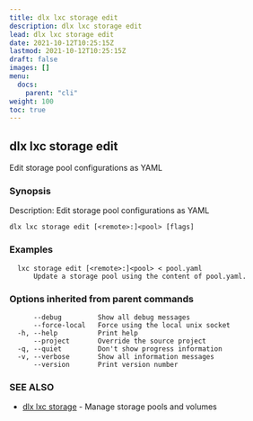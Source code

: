 ```yaml
---
title: dlx lxc storage edit
description: dlx lxc storage edit
lead: dlx lxc storage edit
date: 2021-10-12T10:25:15Z
lastmod: 2021-10-12T10:25:15Z
draft: false
images: []
menu:
  docs:
    parent: "cli"
weight: 100
toc: true
---
```

## dlx lxc storage edit

Edit storage pool configurations as YAML

### Synopsis

Description:
  Edit storage pool configurations as YAML



```
dlx lxc storage edit [<remote>:]<pool> [flags]
```

### Examples

```
  lxc storage edit [<remote>:]<pool> < pool.yaml
      Update a storage pool using the content of pool.yaml.
```

### Options inherited from parent commands

```
      --debug         Show all debug messages
      --force-local   Force using the local unix socket
  -h, --help          Print help
      --project       Override the source project
  -q, --quiet         Don't show progress information
  -v, --verbose       Show all information messages
      --version       Print version number
```

### SEE ALSO

* [dlx lxc storage](/docs/cmd/dlx_lxc_storage)	 - Manage storage pools and volumes

